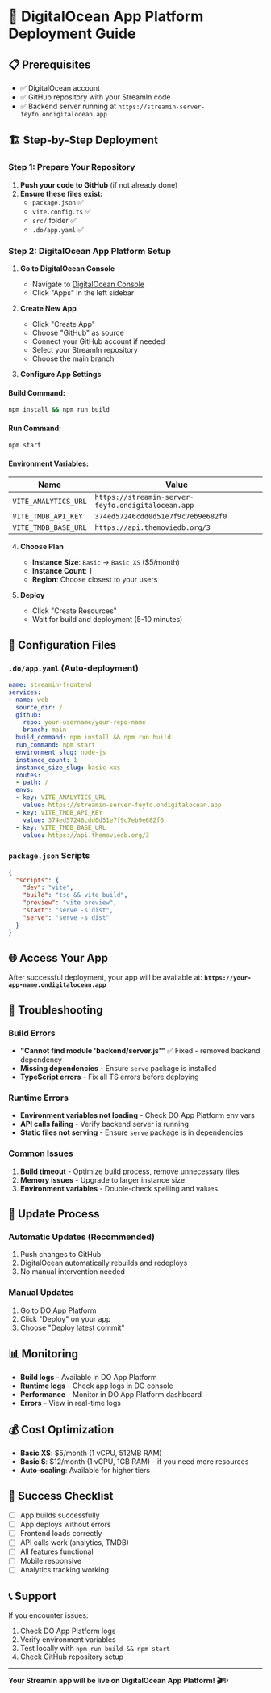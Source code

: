 # 🚀 DigitalOcean App Platform Deployment Guide

## 📋 Prerequisites

- ✅ DigitalOcean account
- ✅ GitHub repository with your StreamIn code
- ✅ Backend server running at `https://streamin-server-feyfo.ondigitalocean.app`

## 🏗️ Step-by-Step Deployment

### Step 1: Prepare Your Repository

1. **Push your code to GitHub** (if not already done)
2. **Ensure these files exist:**
   - `package.json` ✅
   - `vite.config.ts` ✅
   - `src/` folder ✅
   - `.do/app.yaml` ✅

### Step 2: DigitalOcean App Platform Setup

1. **Go to DigitalOcean Console**
   - Navigate to [DigitalOcean Console](https://cloud.digitalocean.com/)
   - Click "Apps" in the left sidebar

2. **Create New App**
   - Click "Create App"
   - Choose "GitHub" as source
   - Connect your GitHub account if needed
   - Select your StreamIn repository
   - Choose the main branch

3. **Configure App Settings**

#### **Build Command:**
```bash
npm install && npm run build
```

#### **Run Command:**
```bash
npm start
```

#### **Environment Variables:**
| Name | Value |
|------|-------|
| `VITE_ANALYTICS_URL` | `https://streamin-server-feyfo.ondigitalocean.app` |
| `VITE_TMDB_API_KEY` | `374ed57246cdd0d51e7f9c7eb9e682f0` |
| `VITE_TMDB_BASE_URL` | `https://api.themoviedb.org/3` |

4. **Choose Plan**
   - **Instance Size**: `Basic` → `Basic XS` ($5/month)
   - **Instance Count**: 1
   - **Region**: Choose closest to your users

5. **Deploy**
   - Click "Create Resources"
   - Wait for build and deployment (5-10 minutes)

## 🔧 Configuration Files

### `.do/app.yaml` (Auto-deployment)
```yaml
name: streamin-frontend
services:
- name: web
  source_dir: /
  github:
    repo: your-username/your-repo-name
    branch: main
  build_command: npm install && npm run build
  run_command: npm start
  environment_slug: node-js
  instance_count: 1
  instance_size_slug: basic-xxs
  routes:
  - path: /
  envs:
  - key: VITE_ANALYTICS_URL
    value: https://streamin-server-feyfo.ondigitalocean.app
  - key: VITE_TMDB_API_KEY
    value: 374ed57246cdd0d51e7f9c7eb9e682f0
  - key: VITE_TMDB_BASE_URL
    value: https://api.themoviedb.org/3
```

### `package.json` Scripts
```json
{
  "scripts": {
    "dev": "vite",
    "build": "tsc && vite build",
    "preview": "vite preview",
    "start": "serve -s dist",
    "serve": "serve -s dist"
  }
}
```

## 🌐 Access Your App

After successful deployment, your app will be available at:
**`https://your-app-name.ondigitalocean.app`**

## 🚨 Troubleshooting

### Build Errors
- **"Cannot find module 'backend/server.js'"** ✅ Fixed - removed backend dependency
- **Missing dependencies** - Ensure `serve` package is installed
- **TypeScript errors** - Fix all TS errors before deploying

### Runtime Errors
- **Environment variables not loading** - Check DO App Platform env vars
- **API calls failing** - Verify backend server is running
- **Static files not serving** - Ensure `serve` package is in dependencies

### Common Issues
1. **Build timeout** - Optimize build process, remove unnecessary files
2. **Memory issues** - Upgrade to larger instance size
3. **Environment variables** - Double-check spelling and values

## 🔄 Update Process

### Automatic Updates (Recommended)
1. Push changes to GitHub
2. DigitalOcean automatically rebuilds and redeploys
3. No manual intervention needed

### Manual Updates
1. Go to DO App Platform
2. Click "Deploy" on your app
3. Choose "Deploy latest commit"

## 📊 Monitoring

- **Build logs** - Available in DO App Platform
- **Runtime logs** - Check app logs in DO console
- **Performance** - Monitor in DO App Platform dashboard
- **Errors** - View in real-time logs

## 💰 Cost Optimization

- **Basic XS**: $5/month (1 vCPU, 512MB RAM)
- **Basic S**: $12/month (1 vCPU, 1GB RAM) - if you need more resources
- **Auto-scaling**: Available for higher tiers

## 🎯 Success Checklist

- [ ] App builds successfully
- [ ] App deploys without errors
- [ ] Frontend loads correctly
- [ ] API calls work (analytics, TMDB)
- [ ] All features functional
- [ ] Mobile responsive
- [ ] Analytics tracking working

## 📞 Support

If you encounter issues:
1. Check DO App Platform logs
2. Verify environment variables
3. Test locally with `npm run build && npm start`
4. Check GitHub repository setup

---

**Your StreamIn app will be live on DigitalOcean App Platform! 🎬✨**
